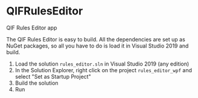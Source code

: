# QIFRulesEditor
 QIF Rules Editor app

The QIF Rules Editor is easy to build. All the dependencies are set up as NuGet packages, so all you have to do is load it in Visual Studio 2019 and build.

1. Load the solution `rules_editor.sln` in Visual Studio 2019 (any edition)
2. In the Solution Explorer, right click on the project `rules_editor_wpf` and select "Set as Startup Project"
3. Build the solution
4. Run 
